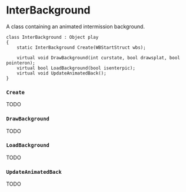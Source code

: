 # InterBackground

A class containing an animated intermission background.

```
class InterBackground : Object play
{
	static InterBackground Create(WBStartStruct wbs);

	virtual void DrawBackground(int curstate, bool drawsplat, bool pointeron);
	virtual bool LoadBackground(bool isenterpic);
	virtual void UpdateAnimatedBack();
}
```

### `Create`

TODO

### `DrawBackground`

TODO

### `LoadBackground`

TODO

### `UpdateAnimatedBack`

TODO

<!-- EOF -->
